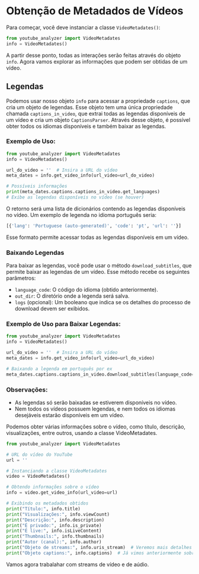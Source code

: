 

# Obtenção de Metadados de Vídeos

Para começar, você deve instanciar a classe `VideoMetadates()`:

```python
from youtube_analyzer import VideoMetadates
info = VideoMetadates()
```

A partir desse ponto, todas as interações serão feitas através do objeto `info`. Agora vamos explorar as informações que podem ser obtidas de um vídeo.

## Legendas

Podemos usar nosso objeto `info` para acessar a propriedade `captions`, que cria um objeto de legendas. Esse objeto tem uma única propriedade chamada `captions_in_video`, que extrai todas as legendas disponíveis de um vídeo e cria um objeto `CaptionsParser`. Através desse objeto, é possível obter todos os idiomas disponíveis e também baixar as legendas.

### Exemplo de Uso:

```python
from youtube_analyzer import VideoMetadates
info = VideoMetadates()

url_do_video = ''  # Insira a URL do vídeo
meta_dates = info.get_video_info(url_video=url_do_video)

# Possíveis informações
print(meta_dates.captions.captions_in_video.get_languages)  
# Exibe as legendas disponíveis no vídeo (se houver)
```

O retorno será uma lista de dicionários contendo as legendas disponíveis no vídeo. Um exemplo de legenda no idioma português seria:

```python
[{'lang': 'Portuguese (auto-generated)', 'code': 'pt', 'url': ''}]
```

Esse formato permite acessar todas as legendas disponíveis em um vídeo.

### Baixando Legendas

Para baixar as legendas, você pode usar o método `download_subtitles`, que permite baixar as legendas de um vídeo. Esse método recebe os seguintes parâmetros:
- `language_code`: O código do idioma (obtido anteriormente).
- `out_dir`: O diretório onde a legenda será salva.
- `logs` (opcional): Um booleano que indica se os detalhes do processo de download devem ser exibidos.

### Exemplo de Uso para Baixar Legendas:

```python
from youtube_analyzer import VideoMetadates
info = VideoMetadates()

url_do_video = ''  # Insira a URL do vídeo
meta_dates = info.get_video_info(url_video=url_do_video)

# Baixando a legenda em português por ex
meta_dates.captions.captions_in_video.download_subtitles(language_code='pt', out_dir='captions', logs=True)
```

### Observações:
- As legendas só serão baixadas se estiverem disponíveis no vídeo.
- Nem todos os vídeos possuem legendas, e nem todos os idiomas desejáveis estarão disponíveis em um vídeo.


Podemos obter várias informações sobre o vídeo, como título, descrição, visualizações, entre outros, usando a classe VideoMetadates.

````python
from youtube_analyzer import VideoMetadates

# URL do vídeo do YouTube
url = ''

# Instanciando a classe VideoMetadates
video = VideoMetadates()

# Obtendo informações sobre o vídeo
info = video.get_video_info(url_video=url)

# Exibindo os metadados obtidos
print("Título:", info.title)
print("Visualizações:", info.viewCount)
print("Descrição:", info.description)
print("É privado:", info.is_private)
print("É live:", info.isLiveContent)
print("Thumbnails:", info.thumbnails)
print("Autor (canal):", info.author)
print("Objeto de streams:", info.uris_stream)  # Veremos mais detalhes sobre isso a seguir
print("Objeto captions:", info.captions)  # Já vimos anteriormente sobre legendas

````

Vamos agora trabalahar com streams de vídeo e de aúdio.

